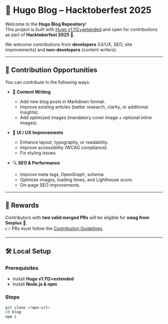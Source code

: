 # 📰 Hugo Blog – Hacktoberfest 2025

Welcome to the **Hugo Blog Repository**!  
This project is built with [Hugo v1.112+extended](https://github.com/gohugoio/hugo/releases) and open for contributions as part of **Hacktoberfest 2025** 🎉.

We welcome contributions from **developers** (UI/UX, SEO, site improvements) and **non-developers** (content writers).

---

## 🎯 Contribution Opportunities

You can contribute in the following ways:

- 📝 **Content Writing**

  - Add new blog posts in Markdown format.
  - Improve existing articles (better research, clarity, or additional insights).
  - Add optimized images (mandatory cover image + optional inline images).

- 🎨 **UI / UX Improvements**

  - Enhance layout, typography, or readability.
  - Improve accessibility (WCAG compliance).
  - Fix styling issues.

- 🔍 **SEO & Performance**
  - Improve meta tags, OpenGraph, schema.
  - Optimize images, loading times, and Lighthouse score.
  - On-page SEO improvements.

---

## 🎁 Rewards

Contributors with **two valid merged PRs** will be eligible for **swag from Serplux** 🎁.  
👉 PRs must follow the [Contribution Guidelines](CONTRIBUTING.md).

---

## 🛠️ Local Setup

### Prerequisites

- Install **Hugo v1.112+extended**
- Install **Node.js & npm**

### Steps

```bash
git clone <repo-url>
cd blog
npm i
```

